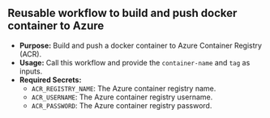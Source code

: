 ## Reusable workflow to build and push docker container to Azure

   - **Purpose:** Build and push a docker container to Azure Container Registry (ACR).
   - **Usage:** Call this workflow and provide the `container-name` and `tag` as inputs.
   - **Required Secrets:**
     - `ACR_REGISTRY_NAME`: The Azure container registry name.
     - `ACR_USERNAME`: The Azure container registry username.
     - `ACR_PASSWORD`: The Azure container registry password.